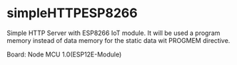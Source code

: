 # simpleHTTPESP8266

Simple HTTP Server with ESP8266 IoT module. It will be used a program memory instead of data memory for the static data wit PROGMEM
directive.

Board: Node MCU 1.0(ESP12E-Module)
